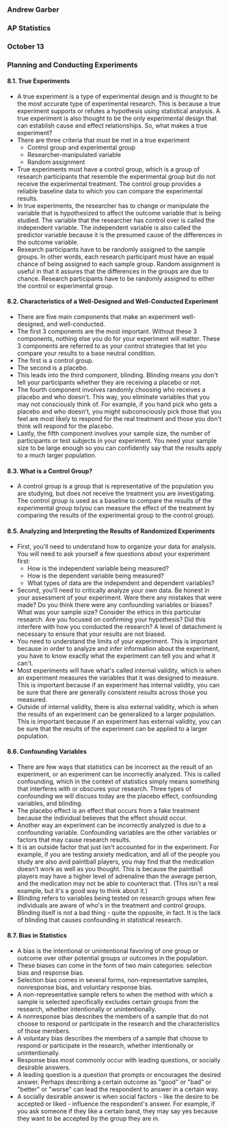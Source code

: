 ### Andrew Garber
### AP Statistics
### October 13
### Planning and Conducting Experiments

#### 8.1. True Experiments
 - A true experiment is a type of experimental design and is thought to be the most accurate type of experimental research. This is because a true experiment supports or refutes a hypothesis using statistical analysis. A true experiment is also thought to be the only experimental design that can establish cause and effect relationships. So, what makes a true experiment?
 - There are three criteria that must be met in a true experiment
    - Control group and experimental group
    - Researcher-manipulated variable
    - Random assignment 
 - True experiments must have a control group, which is a group of research participants that resemble the experimental group but do not receive the experimental treatment. The control group provides a reliable baseline data to which you can compare the experimental results.
 - In true experiments, the researcher has to change or manipulate the variable that is hypothesized to affect the outcome variable that is being studied. The variable that the researcher has control over is called the independent variable. The independent variable is also called the predictor variable because it is the presumed cause of the differences in the outcome variable.
 - Research participants have to be randomly assigned to the sample groups. In other words, each research participant must have an equal chance of being assigned to each sample group. Random assignment is useful in that it assures that the differences in the groups are due to chance. Research participants have to be randomly assigned to either the control or experimental group.

#### 8.2. Characteristics of a Well-Designed and Well-Conducted Experiment 
 - There are five main components that make an experiment well-designed, and well-conducted.
 - The first 3 components are the most important. Without these 3 components, nothing else you do for your experiment will matter. These 3 components are referred to as your control strategies that let you compare your results to a base neutral condition.
 - The first is a control group.
 - The second is a placebo.
 - This leads into the third component, blinding. Blinding means you don't tell your participants whether they are receiving a placebo or not. 
 - The fourth component involves randomly choosing who receives a placebo and who doesn't. This way, you eliminate variables that you may not consciously think of. For example, if you hand pick who gets a placebo and who doesn't, you might subconsciously pick those that you feel are most likely to respond for the real treatment and those you don't think will respond for the placebo.
 - Lastly, the fifth component involves your sample size, the number of participants or test subjects in your experiment. You need your sample size to be large enough so you can confidently say that the results apply to a much larger population. 

#### 8.3. What is a Control Group?
 - A control group is a group that is representative of the population you are studying, but does not receive the treatment you are investigating. The control group is used as a baseline to compare the results of the experimental group to(you can measure the effect of the treatment by comparing the results of the experimental group to the control group).

#### 8.5. Analyzing and Interpreting the Results of Randomized Experiments
 - First, you'll need to understand how to organize your data for analysis. You will need to ask yourself a few questions about your experiment first:
   - How is the independent variable being measured?
   - How is the dependent variable being measured?
   - What types of data are the independent and dependent variables?
 - Second, you'll need to critically analyze your own data. Be honest in your assessment of your experiment. Were there any mistakes that were made? Do you think there were any confounding variables or biases? What was your sample size? Consider the ethics in this particular research. Are you focused on confirming your hypothesis? Did this interfere with how you conducted the research? A level of detachment is necessary to ensure that your results are not biased.
 - You need to understand the limits of your experiment. This is important because in order to analyze and infer information about the experiment, you have to know exactly what the experiment can tell you and what it can't.
 - Most experiments will have what's called internal validity, which is when an experiment measures the variables that it was designed to measure. This is important because if an experiment has internal validity, you can be sure that there are generally consistent results across those you measured.
 - Outside of internal validity, there is also external validity, which is when the results of an experiment can be generalized to a larger population. This is important because if an experiment has external validity, you can be sure that the results of the experiment can be applied to a larger population.

#### 8.6. Confounding Variables
 - There are few ways that statistics can be incorrect as the result of an experiment, or an experiment can be incorrectly analyzed. This is called confounding, which in the context of statistics simply means something that interferes with or obscures your research. Three types of confounding we will discuss today are the placebo effect, confounding variables, and blinding.
 - The placebo effect is an effect that occurs from a fake treatment because the individual believes that the effect should occur.
 - Another way an experiment can be incorrectly analyzed is due to a confounding variable. Confounding variables are the other variables or factors that may cause research results. 
 - It is an outside factor that just isn't accounted for in the experiment. For example, if you are testing anxiety medication, and all of the people you study are also avid paintball players, you may find that the medication doesn't work as well as you thought. This is because the paintball players may have a higher level of adrenaline than the average person, and the medication may not be able to counteract that. (This isn't a real example, but it's a good way to think about it.)
 - Blinding refers to variables being tested on research groups when few individuals are aware of who's in the treatment and control groups. Blinding itself is not a bad thing - quite the opposite, in fact. It is the lack of blinding that causes confounding in statistical research. 

#### 8.7. Bias in Statistics
 - A bias is the intentional or unintentional favoring of one group or outcome over other potential groups or outcomes in the population.
 - These biases can come in the form of two main categories: selection bias and response bias.
 - Selection bias comes in several forms, non-representative samples, nonresponse bias, and voluntary response bias.
 - A non-representative sample refers to when the method with which a sample is selected specifically excludes certain groups from the research, whether intentionally or unintentionally.
 - A nonresponse bias describes the members of a sample that do not choose to respond or participate in the research and the characteristics of those members.
 - A voluntary bias describes the members of a sample that choose to respond or participate in the research, whether intentionally or unintentionally.
 - Response bias most commonly occur with leading questions, or socially desirable answers.
 - A leading question is a question that prompts or encourages the desired answer. Perhaps describing a certain outcome as "good" or "bad" or "better" or "worse" can lead the respondent to answer in a certain way.
 - A socially desirable answer is when social factors - like the desire to be accepted or liked - influence the respondent's answer. For example, if you ask someone if they like a certain band, they may say yes because they want to be accepted by the group they are in.